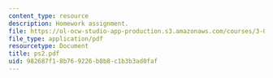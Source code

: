```yaml
---
content_type: resource
description: Homework assignment.
file: https://ol-ocw-studio-app-production.s3.amazonaws.com/courses/3-016-mathematics-for-materials-scientists-and-engineers-fall-2005/982687f18b769226b8b8c1b3b3ad0faf_ps2.pdf
file_type: application/pdf
resourcetype: Document
title: ps2.pdf
uid: 982687f1-8b76-9226-b8b8-c1b3b3ad0faf
---
```

